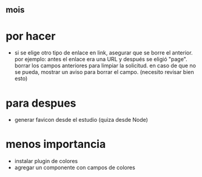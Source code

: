## mois

# por hacer

- si se elige otro tipo de enlace en link, asegurar que se borre el anterior. por ejemplo: antes el enlace era una URL y después se eligió "page". borrar los campos anteriores para limpiar la solicitud. en caso de que no se pueda, mostrar un aviso para borrar el campo. (necesito revisar bien esto) 

# para despues

- generar favicon desde el estudio (quiza desde Node)

# menos importancia

- instalar plugin de colores
- agregar un componente con campos de colores